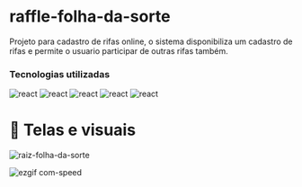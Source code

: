 # raffle-folha-da-sorte

<p>Projeto para cadastro de rifas online, o sistema disponibiliza um cadastro de rifas e permite o usuario participar de outras rifas também.</p>

### Tecnologias utilizadas

<div>

  <img alt='react' src='https://img.shields.io/badge/React-20232A?style=for-the-badge&logo=react&logoColor=61DAFB' />

  <img alt='react' src='https://img.shields.io/badge/TypeScript-007ACC?style=for-the-badge&logo=typescript&logoColor=white' />

  <img alt='react' src='https://img.shields.io/badge/Bootstrap-563D7C?style=for-the-badge&logo=bootstrap&logoColor=white' />

  <img alt='react' src='https://img.shields.io/badge/HTML-239120?style=for-the-badge&logo=html5&logoColor=white' />

  <img alt='react' src='https://img.shields.io/badge/CSS-239120?&style=for-the-badge&logo=css3&logoColor=white' />

</div>

# 📸 Telas e visuais

![raiz-folha-da-sorte](https://github.com/Lucasss-laurentino/raffle-folha-da-sorte/assets/96303722/cd537613-ce71-481a-8939-5201fbc5e091)

![ezgif com-speed](https://github.com/Lucasss-laurentino/raffle-folha-da-sorte/assets/96303722/3d12120d-5509-4d89-83f2-c2c60924a6b9)
